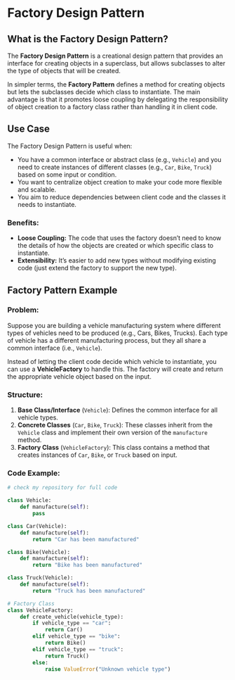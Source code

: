# Factory Design Pattern

## What is the Factory Design Pattern?

The **Factory Design Pattern** is a creational design pattern that provides an interface for creating objects in a superclass, but allows subclasses to alter the type of objects that will be created.

In simpler terms, the **Factory Pattern** defines a method for creating objects but lets the subclasses decide which class to instantiate. The main advantage is that it promotes loose coupling by delegating the responsibility of object creation to a factory class rather than handling it in client code.

## Use Case

The Factory Design Pattern is useful when:
- You have a common interface or abstract class (e.g., `Vehicle`) and you need to create instances of different classes (e.g., `Car`, `Bike`, `Truck`) based on some input or condition.
- You want to centralize object creation to make your code more flexible and scalable.
- You aim to reduce dependencies between client code and the classes it needs to instantiate.

### Benefits:
- **Loose Coupling:** The code that uses the factory doesn’t need to know the details of how the objects are created or which specific class to instantiate.
- **Extensibility:** It’s easier to add new types without modifying existing code (just extend the factory to support the new type).

## Factory Pattern Example

### Problem:
Suppose you are building a vehicle manufacturing system where different types of vehicles need to be produced (e.g., Cars, Bikes, Trucks). Each type of vehicle has a different manufacturing process, but they all share a common interface (i.e., `Vehicle`).

Instead of letting the client code decide which vehicle to instantiate, you can use a **VehicleFactory** to handle this. The factory will create and return the appropriate vehicle object based on the input.

### Structure:
1. **Base Class/Interface** (`Vehicle`): Defines the common interface for all vehicle types.
2. **Concrete Classes** (`Car`, `Bike`, `Truck`): These classes inherit from the `Vehicle` class and implement their own version of the `manufacture` method.
3. **Factory Class** (`VehicleFactory`): This class contains a method that creates instances of `Car`, `Bike`, or `Truck` based on input.

### Code Example:

```python
# check my repository for full code

class Vehicle:
    def manufacture(self):
        pass

class Car(Vehicle):
    def manufacture(self):
        return "Car has been manufactured"

class Bike(Vehicle):
    def manufacture(self):
        return "Bike has been manufactured"

class Truck(Vehicle):
    def manufacture(self):
        return "Truck has been manufactured"

# Factory Class
class VehicleFactory:
    def create_vehicle(vehicle_type):
        if vehicle_type == "car":
            return Car()
        elif vehicle_type == "bike":
            return Bike()
        elif vehicle_type == "truck":
            return Truck()
        else:
            raise ValueError("Unknown vehicle type")
